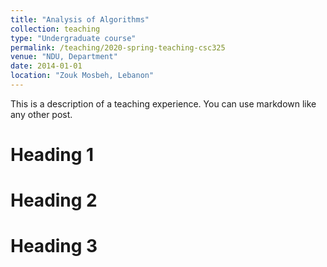 ```yaml
---
title: "Analysis of Algorithms"
collection: teaching
type: "Undergraduate course"
permalink: /teaching/2020-spring-teaching-csc325
venue: "NDU, Department"
date: 2014-01-01
location: "Zouk Mosbeh, Lebanon"
---
```


This is a description of a teaching experience. You can use markdown like any other post.

Heading 1
======

Heading 2
======

Heading 3
======
